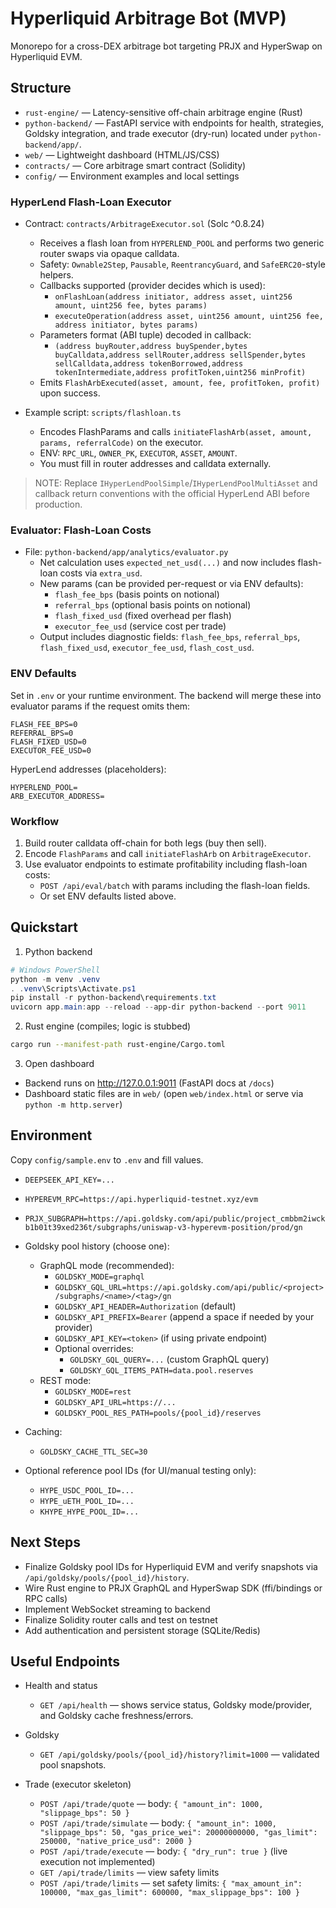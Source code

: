 # Hyperliquid Arbitrage Bot (MVP)

Monorepo for a cross-DEX arbitrage bot targeting PRJX and HyperSwap on Hyperliquid EVM.

## Structure

- `rust-engine/` — Latency-sensitive off-chain arbitrage engine (Rust)
- `python-backend/` — FastAPI service with endpoints for health, strategies, Goldsky integration, and trade executor (dry-run) located under `python-backend/app/`.
- `web/` — Lightweight dashboard (HTML/JS/CSS)
- `contracts/` — Core arbitrage smart contract (Solidity)
- `config/` — Environment examples and local settings

### HyperLend Flash-Loan Executor

- Contract: `contracts/ArbitrageExecutor.sol` (Solc ^0.8.24)
  - Receives a flash loan from `HYPERLEND_POOL` and performs two generic router swaps via opaque calldata.
  - Safety: `Ownable2Step`, `Pausable`, `ReentrancyGuard`, and `SafeERC20`-style helpers.
  - Callbacks supported (provider decides which is used):
    - `onFlashLoan(address initiator, address asset, uint256 amount, uint256 fee, bytes params)`
    - `executeOperation(address asset, uint256 amount, uint256 fee, address initiator, bytes params)`
  - Parameters format (ABI tuple) decoded in callback:
    - `(address buyRouter,address buySpender,bytes buyCalldata,address sellRouter,address sellSpender,bytes sellCalldata,address tokenBorrowed,address tokenIntermediate,address profitToken,uint256 minProfit)`
  - Emits `FlashArbExecuted(asset, amount, fee, profitToken, profit)` upon success.

- Example script: `scripts/flashloan.ts`
  - Encodes FlashParams and calls `initiateFlashArb(asset, amount, params, referralCode)` on the executor.
  - ENV: `RPC_URL`, `OWNER_PK`, `EXECUTOR`, `ASSET`, `AMOUNT`.
  - You must fill in router addresses and calldata externally.

> NOTE: Replace `IHyperLendPoolSimple`/`IHyperLendPoolMultiAsset` and callback return conventions with the official HyperLend ABI before production.

### Evaluator: Flash-Loan Costs

- File: `python-backend/app/analytics/evaluator.py`
  - Net calculation uses `expected_net_usd(...)` and now includes flash-loan costs via `extra_usd`.
  - New params (can be provided per-request or via ENV defaults):
    - `flash_fee_bps` (basis points on notional)
    - `referral_bps` (optional basis points on notional)
    - `flash_fixed_usd` (fixed overhead per flash)
    - `executor_fee_usd` (service cost per trade)
  - Output includes diagnostic fields: `flash_fee_bps`, `referral_bps`, `flash_fixed_usd`, `executor_fee_usd`, `flash_cost_usd`.

### ENV Defaults

Set in `.env` or your runtime environment. The backend will merge these into evaluator params if the request omits them:

```
FLASH_FEE_BPS=0
REFERRAL_BPS=0
FLASH_FIXED_USD=0
EXECUTOR_FEE_USD=0
```

HyperLend addresses (placeholders):

```
HYPERLEND_POOL=
ARB_EXECUTOR_ADDRESS=
```

### Workflow

1) Build router calldata off-chain for both legs (buy then sell).
2) Encode `FlashParams` and call `initiateFlashArb` on `ArbitrageExecutor`.
3) Use evaluator endpoints to estimate profitability including flash-loan costs:
   - `POST /api/eval/batch` with params including the flash-loan fields.
   - Or set ENV defaults listed above.

## Quickstart

1. Python backend

```powershell
# Windows PowerShell
python -m venv .venv
. .venv\Scripts\Activate.ps1
pip install -r python-backend\requirements.txt
uvicorn app.main:app --reload --app-dir python-backend --port 9011
```

2. Rust engine (compiles; logic is stubbed)

```bash
cargo run --manifest-path rust-engine/Cargo.toml
```

3. Open dashboard

- Backend runs on <http://127.0.0.1:9011> (FastAPI docs at `/docs`)
- Dashboard static files are in `web/` (open `web/index.html` or serve via `python -m http.server`)

## Environment

Copy `config/sample.env` to `.env` and fill values.

- `DEEPSEEK_API_KEY=...`
- `HYPEREVM_RPC=https://api.hyperliquid-testnet.xyz/evm`
- `PRJX_SUBGRAPH=https://api.goldsky.com/api/public/project_cmbbm2iwckb1b01t39xed236t/subgraphs/uniswap-v3-hyperevm-position/prod/gn`
- Goldsky pool history (choose one):
  - GraphQL mode (recommended):
    - `GOLDSKY_MODE=graphql`
    - `GOLDSKY_GQL_URL=https://api.goldsky.com/api/public/<project>/subgraphs/<name>/<tag>/gn`
    - `GOLDSKY_API_HEADER=Authorization` (default)
    - `GOLDSKY_API_PREFIX=Bearer` (append a space if needed by your provider)
    - `GOLDSKY_API_KEY=<token>` (if using private endpoint)
    - Optional overrides:
      - `GOLDSKY_GQL_QUERY=...` (custom GraphQL query)
      - `GOLDSKY_GQL_ITEMS_PATH=data.pool.reserves`
  - REST mode:
    - `GOLDSKY_MODE=rest`
    - `GOLDSKY_API_URL=https://...`
    - `GOLDSKY_POOL_RES_PATH=pools/{pool_id}/reserves`

- Caching:
  - `GOLDSKY_CACHE_TTL_SEC=30`

- Optional reference pool IDs (for UI/manual testing only):
  - `HYPE_USDC_POOL_ID=...`
  - `HYPE_uETH_POOL_ID=...`
  - `KHYPE_HYPE_POOL_ID=...`

## Next Steps

- Finalize Goldsky pool IDs for Hyperliquid EVM and verify snapshots via `/api/goldsky/pools/{pool_id}/history`.
- Wire Rust engine to PRJX GraphQL and HyperSwap SDK (ffi/bindings or RPC calls)
- Implement WebSocket streaming to backend
- Finalize Solidity router calls and test on testnet
- Add authentication and persistent storage (SQLite/Redis)

## Useful Endpoints

- Health and status
  - `GET /api/health` — shows service status, Goldsky mode/provider, and Goldsky cache freshness/errors.

- Goldsky
  - `GET /api/goldsky/pools/{pool_id}/history?limit=1000` — validated pool snapshots.

- Trade (executor skeleton)
  - `POST /api/trade/quote` — body: `{ "amount_in": 1000, "slippage_bps": 50 }`
  - `POST /api/trade/simulate` — body: `{ "amount_in": 1000, "slippage_bps": 50, "gas_price_wei": 20000000000, "gas_limit": 250000, "native_price_usd": 2000 }`
  - `POST /api/trade/execute` — body: `{ "dry_run": true }` (live execution not implemented)
  - `GET /api/trade/limits` — view safety limits
  - `POST /api/trade/limits` — set safety limits: `{ "max_amount_in": 100000, "max_gas_limit": 600000, "max_slippage_bps": 100 }`
